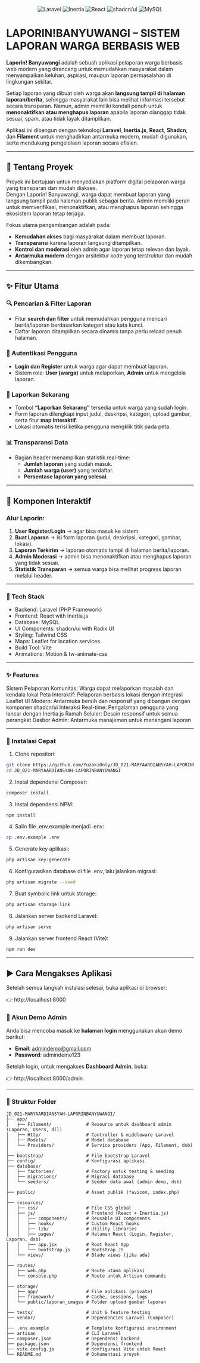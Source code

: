 <p align="center">
  <img src="https://img.shields.io/badge/Laravel-FF2D20?style=for-the-badge&logo=laravel&logoColor=white" alt="Laravel">
  <img src="https://img.shields.io/badge/Inertia-9553E9?style=for-the-badge&logo=inertia&logoColor=white" alt="Inertia">
  <img src="https://img.shields.io/badge/React-20232A?style=for-the-badge&logo=react&logoColor=61DAFB" alt="React">
  <img src="https://img.shields.io/badge/shadcn/ui-000000?style=for-the-badge&logo=shadcnui&logoColor=white" alt="shadcn/ui">
  <img src="https://img.shields.io/badge/MySQL-4479A1?style=for-the-badge&logo=mysql&logoColor=white" alt="MySQL">
</p>

LAPORIN!BANYUWANGI – SISTEM LAPORAN WARGA BERBASIS WEB
=========================================================

**Laporin! Banyuwangi** adalah sebuah aplikasi pelaporan warga berbasis web modern yang dirancang untuk memudahkan masyarakat dalam menyampaikan keluhan, aspirasi, maupun laporan permasalahan di lingkungan sekitar.  

Setiap laporan yang dibuat oleh warga akan **langsung tampil di halaman laporan/berita**, sehingga masyarakat lain bisa melihat informasi tersebut secara transparan. Namun, admin memiliki kendali penuh untuk **menonaktifkan atau menghapus laporan** apabila laporan dianggap tidak sesuai, spam, atau tidak layak ditampilkan.  

Aplikasi ini dibangun dengan teknologi **Laravel**, **Inertia.js**, **React**, **Shadcn**, dan **Filament** untuk menghadirkan antarmuka modern, mudah digunakan, serta mendukung pengelolaan laporan secara efisien.

---

## 🎯 Tentang Proyek
Proyek ini bertujuan untuk menyediakan platform digital pelaporan warga yang transparan dan mudah diakses.  
Dengan Laporin! Banyuwangi, warga dapat membuat laporan yang langsung tampil pada halaman publik sebagai berita. Admin memiliki peran untuk memverifikasi, menonaktifkan, atau menghapus laporan sehingga ekosistem laporan tetap terjaga.  

Fokus utama pengembangan adalah pada:
- **Kemudahan akses** bagi masyarakat dalam membuat laporan.
- **Transparansi** karena laporan langsung ditampilkan.
- **Kontrol dan moderasi** oleh admin agar laporan tetap relevan dan layak.
- **Antarmuka modern** dengan arsitektur kode yang terstruktur dan mudah dikembangkan.

---

## ✨ Fitur Utama

### 🔍 Pencarian & Filter Laporan
- Fitur **search dan filter** untuk memudahkan pengguna mencari berita/laporan berdasarkan kategori atau kata kunci.  
- Daftar laporan ditampilkan secara dinamis tanpa perlu reload penuh halaman.  

### 🔑 Autentikasi Pengguna
- **Login dan Register** untuk warga agar dapat membuat laporan.  
- Sistem role: **User (warga)** untuk melaporkan, **Admin** untuk mengelola laporan.  

### 📝 Laporkan Sekarang
- Tombol **“Laporkan Sekarang”** tersedia untuk warga yang sudah login.  
- Form laporan dilengkapi input judul, deskripsi, kategori, upload gambar, serta fitur **map interaktif**.  
- Lokasi otomatis terisi ketika pengguna mengklik titik pada peta.  

### 📊 Transparansi Data
- Bagian header menampilkan statistik real-time:  
  - **Jumlah laporan** yang sudah masuk.  
  - **Jumlah warga (user)** yang terdaftar.  
  - **Persentase laporan yang selesai**.  

---

## 🧩 Komponen Interaktif

### Alur Laporin:
1. **User Register/Login** → agar bisa masuk ke sistem.  
2. **Buat Laporan** → isi form laporan (judul, deskripsi, kategori, gambar, lokasi).  
3. **Laporan Terkirim** → laporan otomatis tampil di halaman berita/laporan.  
4. **Admin Moderasi** → admin bisa menonaktifkan atau menghapus laporan yang tidak sesuai.  
5. **Statistik Transparan** → semua warga bisa melihat progress laporan melalui header.  

---

### 🚀 Tech Stack

* Backend: Laravel (PHP Framework)
* Frontend: React with Inertia.js
* Database: MySQL
* UI Components: shadcn/ui with Radix UI
* Styling: Tailwind CSS
* Maps: Leaflet for location services
* Build Tool: Vite
* Animations: Motion & tw-animate-css

---

### ✨ Features

Sistem Pelaporan Komunitas: Warga dapat melaporkan masalah dan kendala lokal Peta Interaktif: Pelaporan berbasis lokasi dengan integrasi Leaflet UI Modern: Antarmuka bersih dan responsif yang dibangun dengan komponen shadcn/ui Interaksi Real-time: Pengalaman pengguna yang lancar dengan Inertia.js Ramah Seluler: Desain responsif untuk semua perangkat Dasbor Admin: Antarmuka manajemen untuk menangani laporan

---

### 🚀 Instalasi Cepat
1. Clone repositori:

```bash
git clone https://github.com/YuzakiOnly/JD_021-MARYAARDIANSYAH-LAPORINBANYUWANGI.git
cd JD_021-MARYAARDIANSYAH-LAPORINBANYUWANGI
```

2. Instal dependensi Composer:

```bash
composer install
```
3. Instal dependensi NPM:

```bash
npm install
```

4. Salin file .env.example menjadi .env:

```bash
cp .env.example .env
```

5. Generate key aplikasi:

```bash
php artisan key:generate
```

6. Konfigurasikan database di file .env, lalu jalankan migrasi:

```bash
php artisan migrate --seed
```

7. Buat symbolic link untuk storage:

```bash
php artisan storage:link
```

8. Jalankan server backend Laravel:

```bash
php artisan serve
```

9. Jalankan server frontend React (Vite):

```bash
npm run dev 
```

---

## ▶️ Cara Mengakses Aplikasi

Setelah semua langkah instalasi selesai, buka aplikasi di browser:

👉 http://localhost:8000  

### 🔑 Akun Demo Admin
Anda bisa mencoba masuk ke **halaman login** menggunakan akun demo berikut:

- **Email**: admindemo@gmail.com  
- **Password**: admindemo123  

Setelah login, untuk mengakses **Dashboard Admin**, buka:  

👉 http://localhost:8000/admin

---

### 📂 Struktur Folder
```
JD_021-MARYAARDIANSYAH-LAPORINBANYUWANGI/
├── app/
│   ├── Filament/             # Resource untuk dashboard admin (Laporan, Users, dll)
│   ├── Http/                 # Controller & middleware Laravel
│   ├── Models/               # Model database
│   └── Providers/            # Service providers (App, Filament, dsb)
│
├── bootstrap/                # File bootstrap Laravel
├── config/                   # Konfigurasi aplikasi
├── database/
│   ├── factories/            # Factory untuk testing & seeding
│   ├── migrations/           # Migrasi database
│   └── seeders/              # Seeder data awal (admin demo, dsb)
│
├── public/                   # Asset publik (favicon, index.php)
│
├── resources/
│   ├── css/                  # File CSS global
│   ├── js/                   # Frontend (React + Inertia.js)
│   │   ├── components/       # Reusable UI components
│   │   ├── hooks/            # Custom React hooks
│   │   ├── lib/              # Utility libraries
│   │   ├── pages/            # Halaman React (Login, Register, Laporan, dsb)
│   │   ├── app.jsx           # Root React App
│   │   └── bootstrap.js      # Bootstrap JS
│   └── views/                # Blade views (jika ada)
│
├── routes/
│   ├── web.php               # Route utama aplikasi
│   └── console.php           # Route untuk Artisan commands
│
├── storage/
│   ├── app/                  # File aplikasi (private)
│   ├── framework/            # Cache, sessions, logs
│   └── public/laporan_images # Folder upload gambar laporan
│
├── tests/                    # Unit & feature testing
├── vendor/                   # Dependencies Laravel (Composer)
│
├── .env.example              # Template konfigurasi environment
├── artisan                   # CLI Laravel
├── composer.json             # Dependensi backend
├── package.json              # Dependensi frontend
├── vite.config.js            # Konfigurasi Vite untuk React
└── README.md                 # Dokumentasi proyek
```
